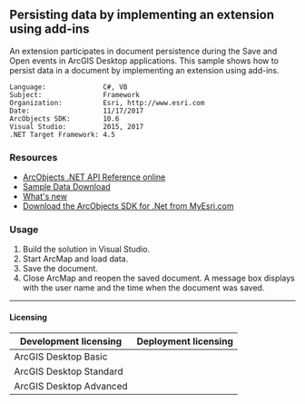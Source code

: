 ## Persisting data by implementing an extension using add-ins

An extension participates in document persistence during the Save and Open events in ArcGIS Desktop applications. This sample shows how to persist data in a document by implementing an extension using add-ins.    


<!-- TODO: Fill this section below with metadata about this sample-->
```
Language:              C#, VB
Subject:               Framework
Organization:          Esri, http://www.esri.com
Date:                  11/17/2017
ArcObjects SDK:        10.6
Visual Studio:         2015, 2017
.NET Target Framework: 4.5
```

### Resources

* [ArcObjects .NET API Reference online](http://desktop.arcgis.com/en/arcobjects/latest/net/webframe.htm)  
* [Sample Data Download](../../releases)  
* [What's new](http://desktop.arcgis.com/en/arcobjects/latest/net/webframe.htm#91cabc68-2271-400a-8ff9-c7fb25108546.htm)  
* [Download the ArcObjects SDK for .Net from MyEsri.com](https://my.esri.com/)  

### Usage
1. Build the solution in Visual Studio.  
1. Start ArcMap and load data.  
1. Save the document.  
1. Close ArcMap and reopen the saved document. A message box displays with the user name and the time when the document was saved.   









---------------------------------

#### Licensing  
| Development licensing | Deployment licensing | 
| ------------- | ------------- | 
| ArcGIS Desktop Basic |  |  
| ArcGIS Desktop Standard |  |  
| ArcGIS Desktop Advanced |  |  


